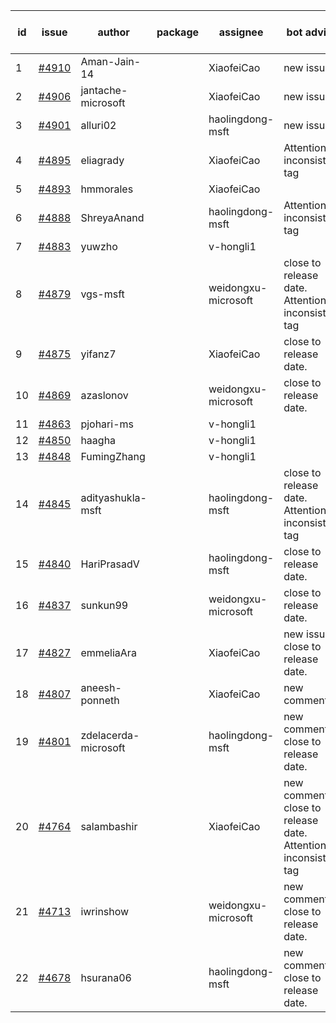| id | issue | author | package | assignee | bot advice | created date of issue | target release date | date from target |
| ------ | ------ | ------ | ------ | ------ | ------ | ------ | ------ | :-----: |
| 1 | [#4910](https://github.com/Azure/sdk-release-request/issues/4910) | Aman-Jain-14 |  | XiaofeiCao | new issue. | 01-22 | 02-23 |  |
| 2 | [#4906](https://github.com/Azure/sdk-release-request/issues/4906) | jantache-microsoft |  | XiaofeiCao | new issue. | 01-22 | 02-23 |  |
| 3 | [#4901](https://github.com/Azure/sdk-release-request/issues/4901) | alluri02 |  | haolingdong-msft | new issue. | 01-22 | 02-23 |  |
| 4 | [#4895](https://github.com/Azure/sdk-release-request/issues/4895) | eliagrady |  | XiaofeiCao | Attention to inconsistent tag | 01-18 | 02-23 |  |
| 5 | [#4893](https://github.com/Azure/sdk-release-request/issues/4893) | hmmorales |  | XiaofeiCao |  | 01-16 | 02-23 |  |
| 6 | [#4888](https://github.com/Azure/sdk-release-request/issues/4888) | ShreyaAnand |  | haolingdong-msft | Attention to inconsistent tag | 01-15 | 02-23 |  |
| 7 | [#4883](https://github.com/Azure/sdk-release-request/issues/4883) | yuwzho |  | v-hongli1 |  | 01-10 |  | 0 |
| 8 | [#4879](https://github.com/Azure/sdk-release-request/issues/4879) | vgs-msft |  | weidongxu-microsoft | close to release date.  Attention to inconsistent tag | 01-09 | 01-26 | 2 |
| 9 | [#4875](https://github.com/Azure/sdk-release-request/issues/4875) | yifanz7 |  | XiaofeiCao | close to release date.  | 01-09 | 01-26 | 2 |
| 10 | [#4869](https://github.com/Azure/sdk-release-request/issues/4869) | azaslonov |  | weidongxu-microsoft | close to release date.  | 01-08 | 01-26 | 2 |
| 11 | [#4863](https://github.com/Azure/sdk-release-request/issues/4863) | pjohari-ms |  | v-hongli1 |  | 01-06 |  | 0 |
| 12 | [#4850](https://github.com/Azure/sdk-release-request/issues/4850) | haagha |  | v-hongli1 |  | 12-26 |  | 0 |
| 13 | [#4848](https://github.com/Azure/sdk-release-request/issues/4848) | FumingZhang |  | v-hongli1 |  | 12-21 |  | 0 |
| 14 | [#4845](https://github.com/Azure/sdk-release-request/issues/4845) | adityashukla-msft |  | haolingdong-msft | close to release date.  Attention to inconsistent tag | 12-20 | 01-26 | 2 |
| 15 | [#4840](https://github.com/Azure/sdk-release-request/issues/4840) | HariPrasadV |  | haolingdong-msft | close to release date.  | 12-18 | 01-26 | 2 |
| 16 | [#4837](https://github.com/Azure/sdk-release-request/issues/4837) | sunkun99 |  | weidongxu-microsoft | close to release date.  | 12-15 | 01-26 | 2 |
| 17 | [#4827](https://github.com/Azure/sdk-release-request/issues/4827) | emmeliaAra |  | XiaofeiCao | new issue. close to release date.  | 12-11 | 01-26 | 2 |
| 18 | [#4807](https://github.com/Azure/sdk-release-request/issues/4807) | aneesh-ponneth |  | XiaofeiCao | new comment. | 11-29 | 02-23 |  |
| 19 | [#4801](https://github.com/Azure/sdk-release-request/issues/4801) | zdelacerda-microsoft |  | haolingdong-msft | new comment. close to release date.  | 11-29 | 01-26 | 2 |
| 20 | [#4764](https://github.com/Azure/sdk-release-request/issues/4764) | salambashir |  | XiaofeiCao | new comment. close to release date.  Attention to inconsistent tag | 11-13 | 01-26 | 2 |
| 21 | [#4713](https://github.com/Azure/sdk-release-request/issues/4713) | iwrinshow |  | weidongxu-microsoft | new comment. close to release date.  | 11-06 | 01-26 | 2 |
| 22 | [#4678](https://github.com/Azure/sdk-release-request/issues/4678) | hsurana06 |  | haolingdong-msft | new comment. close to release date.  | 10-23 | 01-26 | 2 |
